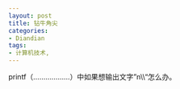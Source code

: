 ```yaml
---
layout: post
title: 钻牛角尖
categories:
- Diandian
tags:
- 计算机技术, 
---
```

printf（………………）中如果想输出文字”n\\\\“怎么办。